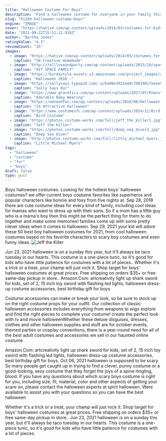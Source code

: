 ```yaml
---
title: "Halloween Costume For Boys"
description: "Find a halloween costume for everyone in your family this halloween with our collection of adult and kids halloween costumes. Get sexy halloween costumes or funny halloween costumes at great"
slug: "81160-halloween-costume-boys"
engine: "IMAGE"
cover: "https://hative.com/wp-content/uploads/2014/03/costumes-for-kids/9-jetpack-for-kid-costume.jpg"
date: "2021-09-22T15:11:12.916Z"
author: "Bertha Jones"
ratingValue: "4.3"
reviewCount: "35"
images:
  - image: "https://hative.com/wp-content/uploads/2014/03/costumes-for-kids/9-jetpack-for-kid-costume.jpg"
    caption: "50 Creative Homemade"
  - image: "http://tellloveandparty.com/wp-content/uploads/2015/10/space-man-costume-Tell-Love-and-PArty.jpg"
    caption: "DIY SPACE FAMILY"
  - image: "https://burdastyle-assets.s3.amazonaws.com/project_images/assets/000/150/726/finn_lego_darth_original.jpg?1288575493"
    caption: "Halloween 2010 -"
  - image: "https://sallysays.typepad.com/.a/6a00e3933a4dc78834017ee4a9d983970d-600wi"
    caption: "Sally Says Our"
  - image: "https://www.gravetics.com/wp-content/uploads/2017/07/Peanut-girl.jpg"
    caption: "Adorable Baby Wearing"
  - image: "https://weneedfun.com/wp-content/uploads/2016/08/Halloween-Costumes-For-Boys-6.jpg"
    caption: "24 Attractive Halloween"
  - image: "https://www.costumesfc.com/wp-content/uploads/2014/11/Bird-Wings-Costume.jpg"
    caption: "Bird Costume"
  - image: "https://photos.costume-works.com/full/jeff_the_killer1.jpg"
    caption: "Jeff the Killer"
  - image: "https://photos.costume-works.com/full/deep_sea_diver3.jpg"
    caption: "Deep Sea Diver"
  - image: "http://photos.costume-works.com/full/little_michael_myers.jpg"
    caption: "Little Michael Myers"
tags:
  - "halloween"
  - "costume"
  - "for"
  - "boys"
draft: false
type: post
---
```


Boys halloween costumes. Looking for the hottest boys' halloween costumes? we offer current boys costume favorites like superheros and popular characters like bonnie and foxy from five nights at. Sep 28, 2018 there are cute costume ideas for every kind of family, including cool ideas for mamas who want to dress up with their sons. So if a mom has a little guy who is a mama's boy then this might be the perfect thing for them to do together and make some memories! families come up with some pretty clever ideas when it comes to halloween. Sep 29, 2021 your kid will adore these 50 best boy halloween costumes for 2021, from cool halloween costumes based on his favorite characters to scary boy costumes and even funny ideas.
![Jeff the Killer](https://photos.costume-works.com/full/jeff_the_killer1.jpg "Jeff the Killer")

Jun 23, 2021 halloween is on a sunday this year, but it&#39;ll always be taco tuesday in our hearts. This costume is a one-piece tunic, so it&#39;s good for kids who have little patience for costumes with a lot of pieces.. Whether it&#39;s a trick or a treat, your champ will just rock it. Shop target for boys&#39; halloween costumes at great prices. Free shipping on orders $35+ or free same-day pickup in store.. Amazon.Com: artcreativity light up shark sword for kids, set of 2, 15 inch toy sword with flashing led lights, halloween dress-up costume accessories, best birthday gift for boys
<!--inArticleAds-->

<!--galleryOne-->

Costume accessories can make or break your look, so be sure to stock up on the right costume props for your outfit. Our collection of classic halloween accessories includes everything from weapons to wigs  explore and find the right pieces to complete your costume! create the perfect look with tv and movie halloweenWhether these deluxe disguises, dresses, clothes and other halloween supplies and stuff are for october events, themed parties or cosplay conventions, there is a year-round need for all of the best adult costumes and accessories we sell in our haunted online costume
<!--inArticleAds-->

<!--galleryTwo-->

Amazon.Com: artcreativity light up shark sword for kids, set of 2, 15 inch toy sword with flashing led lights, halloween dress-up costume accessories, best birthday gift for boys. Oct 06, 2021 halloween is supposed to be scary. So many people get caught up in trying to find a clever, punny costume or a good-looking, sexy costume that they forget the joys of a spine-tingling, blood. If you have any questions about which scary boys costume is right for you, including size, fit, material, color and other aspects of getting your scare on, please contact the halloween experts at spirit halloween. Were available to assist you with your questions so you can have the best halloween
<!--galleryThree-->

Whether it's a trick or a treat, your champ will just rock it. Shop target for boys' halloween costumes at great prices. Free shipping on orders $35+ or free same-day pickup in store.. Jun 23, 2021 halloween is on a sunday this year, but it'll always be taco tuesday in our hearts. This costume is a one-piece tunic, so it's good for kids who have little patience for costumes with a lot of pieces.